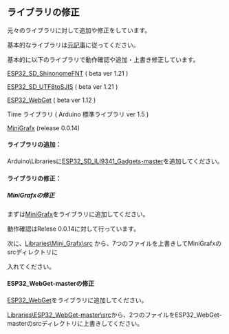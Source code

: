 ## ライブラリの修正

元々のライブラリに対して追加や修正をしています。

基本的なライブラリは[元記事](https://www.mgo-tec.com/blog-entry-4news-oled-scroll-esp32-dualcore-multitask.html)に従ってください。

基本的に以下のライブラリで動作確認や追加・上書き修正しています。

[ESP32_SD_ShinonomeFNT](https://github.com/mgo-tec/ESP32_SD_ShinonomeFNT)  ( beta ver 1.21 )

[ESP32_SD_UTF8toSJIS](https://github.com/mgo-tec/ESP32_SD_UTF8toSJIS)  ( beta ver 1.21 )

[ESP32_WebGet](https://github.com/mgo-tec/ESP32_WebGet) ( beta ver 1.12 )

Time ライブラリ ( Arduino 標準ライブラリ ver 1.5 )

[MiniGrafx](https://github.com/squix78/minigrafx) (release 0.0.14)



#### ライブラリの追加：

Arduino\Librariesに[ESP32_SD_ILI9341_Gadgets-master](https://github.com/YMita2017/Yahoo5NewsViewWithWeather/tree/master/Libraries/ESP32_SD_ILI9341_Gadgets-master)を追加してください。



#### ライブラリの修正：

##### MiniGrafxの修正

まずは[MiniGrafx](https://github.com/squix78/minigrafx)をライブラリに追加してください。

動作確認はRelese 0.0.14に対して行っています。

次に、[Libraries\Mini_Grafx\src](https://github.com/YMita2017/Yahoo5NewsViewWithWeather/tree/master/Libraries/Mini_Grafx/src) から、7つのファイルを上書きしてMiniGrafxのsrcディレクトリに

入れてください。


#### ESP32_WebGet-masterの修正

[ESP32_WebGet](https://github.com/mgo-tec/ESP32_WebGet)をライブラリに追加してください。

[Libraries\ESP32_WebGet-master\src](https://github.com/YMita2017/Yahoo5NewsViewWithWeather/tree/master/Libraries/ESP32_WebGet-master/src)から、2つのファイルをESP32_WebGet-masterのsrcディレクトリに上書きしてください。
